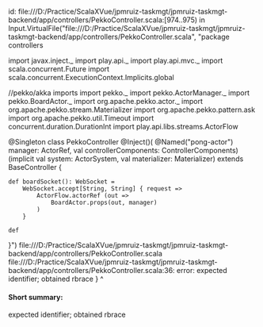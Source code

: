 id: file:///D:/Practice/ScalaXVue/jpmruiz-taskmgt/jpmruiz-taskmgt-backend/app/controllers/PekkoController.scala:[974..975) in Input.VirtualFile("file:///D:/Practice/ScalaXVue/jpmruiz-taskmgt/jpmruiz-taskmgt-backend/app/controllers/PekkoController.scala", "package controllers

import javax.inject._
import play.api._
import play.api.mvc._
import scala.concurrent.Future
import scala.concurrent.ExecutionContext.Implicits.global

//pekko/akka imports
import pekko._
import pekko.ActorManager._
import pekko.BoardActor._
import org.apache.pekko.actor._
import org.apache.pekko.stream.Materializer
import org.apache.pekko.pattern.ask
import org.apache.pekko.util.Timeout
import concurrent.duration.DurationInt
import play.api.libs.streams.ActorFlow


@Singleton
class PekkoController @Inject()(
  @Named("pong-actor") manager: ActorRef,
  val controllerComponents: ControllerComponents)
  (implicit val system: ActorSystem,
  val materializer: Materializer) extends BaseController {

    def boardSocket(): WebSocket =
        WebSocket.accept[String, String] { request =>
            ActorFlow.actorRef (out => 
                BoardActor.props(out, manager)
            )
        }
    
    def 
}")
file:///D:/Practice/ScalaXVue/jpmruiz-taskmgt/jpmruiz-taskmgt-backend/app/controllers/PekkoController.scala
file:///D:/Practice/ScalaXVue/jpmruiz-taskmgt/jpmruiz-taskmgt-backend/app/controllers/PekkoController.scala:36: error: expected identifier; obtained rbrace
}
^
#### Short summary: 

expected identifier; obtained rbrace